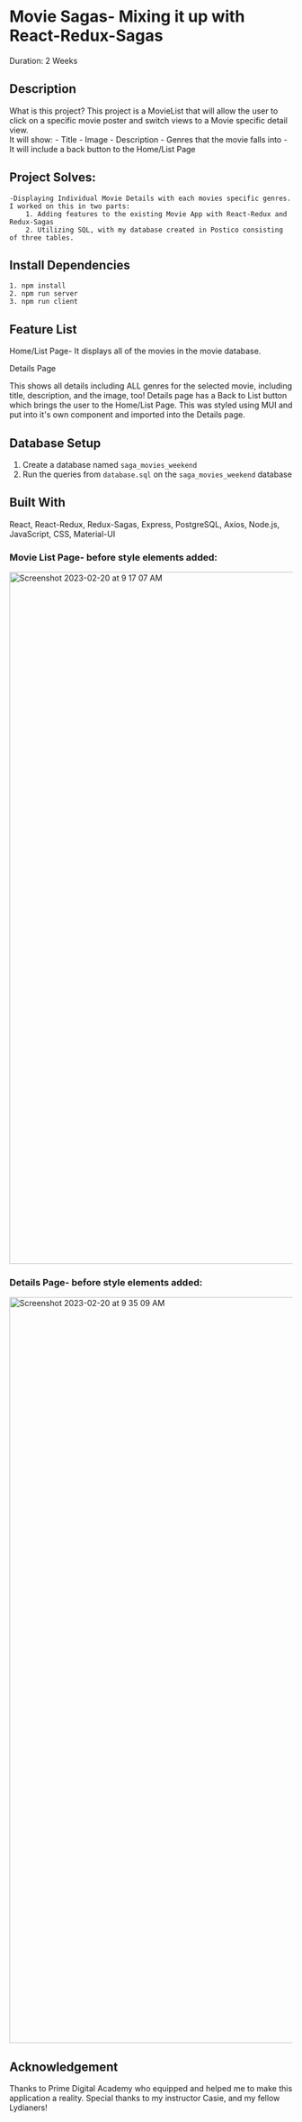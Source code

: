 # Movie Sagas- Mixing it up with React-Redux-Sagas

Duration: 2 Weeks 

## Description

What is this project?
This project is a MovieList that will allow the user to click on a specific movie poster and switch views to a Movie specific detail view.  
It will show:
    - Title
    - Image
    - Description
    - Genres that the movie falls into
    - It will include a back button to the Home/List Page



## Project Solves:
    -Displaying Individual Movie Details with each movies specific genres. I worked on this in two parts: 
        1. Adding features to the existing Movie App with React-Redux and Redux-Sagas
        2. Utilizing SQL, with my database created in Postico consisting of three tables.
       
## Install Dependencies
    1. npm install
    2. npm run server
    3. npm run client

## Feature List

Home/List Page- It displays all of the movies in the movie database.

Details Page

This shows all details including ALL genres for the selected movie, including title, description, and the image, too!
Details page has a Back to List button which brings the user to the Home/List Page.  This was styled using MUI and put into it's own component and imported into the Details page.


## Database Setup

1. Create a database named `saga_movies_weekend`
2. Run the queries from `database.sql` on the `saga_movies_weekend` database

## Built With

React, React-Redux, Redux-Sagas, Express, PostgreSQL, Axios, Node.js, JavaScript, CSS, Material-UI


### Movie List Page- before style elements added:
<img width="1228" alt="Screenshot 2023-02-20 at 9 17 07 AM" src="https://user-images.githubusercontent.com/106710145/220153306-fc606d7e-a0da-4665-adb1-da91c0ad6b3b.png">

### Details Page- before style elements added:
<img width="1324" alt="Screenshot 2023-02-20 at 9 35 09 AM" src="https://user-images.githubusercontent.com/106710145/220153401-a0e6eed8-ac80-4dd2-bdfe-04be3fb2cd2c.png">


## Acknowledgement
Thanks to Prime Digital Academy who equipped and helped me to make this application a reality. Special thanks to my instructor Casie, and my fellow Lydianers!

